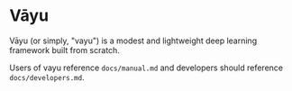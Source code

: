 # Vāyu

Vāyu (or simply, "vayu") is a modest and lightweight deep learning framework built from scratch.

Users of vayu reference `docs/manual.md` and developers should reference `docs/developers.md`.
